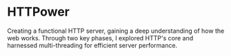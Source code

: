 # HTTPower
Creating a functional HTTP server, gaining a deep understanding of how the web works. Through two key phases, I explored HTTP's core and harnessed multi-threading for efficient server performance.

